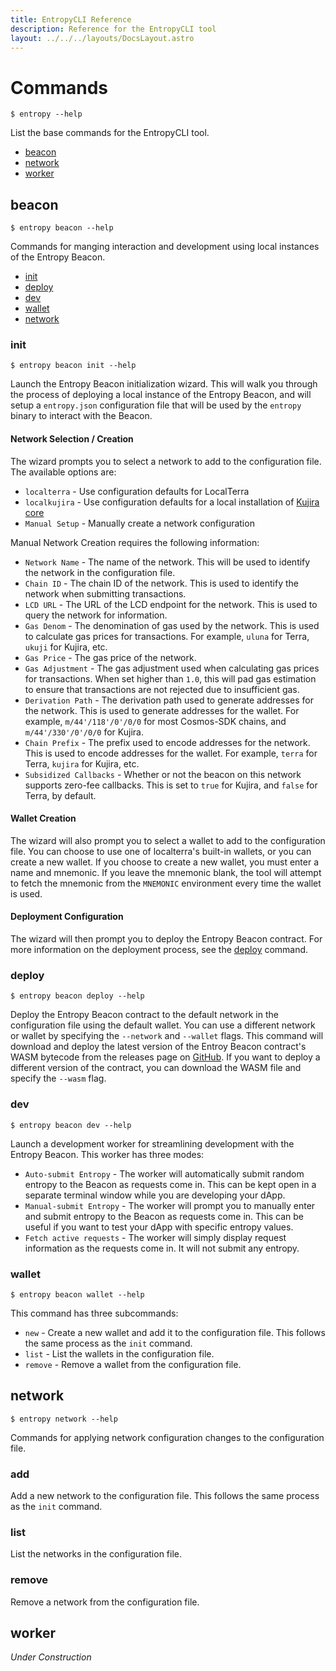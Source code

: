 ```yaml
---
title: EntropyCLI Reference
description: Reference for the EntropyCLI tool
layout: ../../../layouts/DocsLayout.astro
---
```

# Commands
```
$ entropy --help
```
List the base commands for the EntropyCLI tool.
* [beacon](#beacon)
* [network](#network)
* [worker](#worker)

## beacon
```
$ entropy beacon --help
```
Commands for manging interaction and development using local instances of the Entropy Beacon.
* [init](#init)
* [deploy](#deploy)
* [dev](#dev)
* [wallet](#wallet)
* [network](#network)

### init
```
$ entropy beacon init --help
```
Launch the Entropy Beacon initialization wizard. This will walk you through the process of deploying a local instance of the Entropy Beacon, and will setup a `entropy.json` configuration file that will be used by the `entropy` binary to interact with the Beacon.

#### Network Selection / Creation
The wizard prompts you to select a network to add to the configuration file. The available options are:
* `localterra` - Use configuration defaults for LocalTerra
* `localkujira` - Use configuration defaults for a local installation of [Kujira core](https://github.com/Team-Kujira/core)
* `Manual Setup` - Manually create a network configuration

Manual Network Creation requires the following information:
* `Network Name` - The name of the network. This will be used to identify the network in the configuration file.
* `Chain ID` - The chain ID of the network. This is used to identify the network when submitting transactions.
* `LCD URL` - The URL of the LCD endpoint for the network. This is used to query the network for information.
* `Gas Denom` - The denomination of gas used by the network. This is used to calculate gas prices for transactions. For example, `uluna` for Terra, `ukuji` for Kujira, etc.
* `Gas Price` - The gas price of the network.
* `Gas Adjustment` - The gas adjustment used when calculating gas prices for transactions. When set higher than `1.0`, this will pad gas estimation to ensure that transactions are not rejected due to insufficient gas.
* `Derivation Path` - The derivation path used to generate addresses for the network. This is used to generate addresses for the wallet. For example, `m/44'/118'/0'/0/0` for most Cosmos-SDK chains, and `m/44'/330'/0'/0/0` for Kujira.
* `Chain Prefix` - The prefix used to encode addresses for the network. This is used to encode addresses for the wallet. For example, `terra` for Terra, `kujira` for Kujira, etc.
* `Subsidized Callbacks` - Whether or not the beacon on this network supports zero-fee callbacks. This is set to `true` for Kujira, and `false` for Terra, by default.

#### Wallet Creation
The wizard will also prompt you to select a wallet to add to the configuration file. You can choose to use one of localterra's built-in wallets, or you can create a new wallet. If you choose to create a new wallet, you must enter a name and mnemonic. If you leave the mnemonic blank, the tool will attempt to fetch the mnemonic from the `MNEMONIC` environment every time the wallet is used.

#### Deployment Configuration
The wizard will then prompt you to deploy the Entropy Beacon contract. For more information on the deployment process, see the [deploy](#deploy) command.

### deploy
```
$ entropy beacon deploy --help
```
Deploy the Entropy Beacon contract to the default network in the configuration file using the default wallet. You can use a different network or wallet by specifying the `--network` and `--wallet` flags. This command will download and deploy the latest version of the Entroy Beacon contract's WASM bytecode from the releases page on [GitHub](https://github.com/EntropicLabs/entropy_beacon_contracts/tags). If you want to deploy a different version of the contract, you can download the WASM file and specify the `--wasm` flag.

### dev
```
$ entropy beacon dev --help
```
Launch a development worker for streamlining development with the Entropy Beacon. This worker has three modes:
* `Auto-submit Entropy` - The worker will automatically submit random entropy to the Beacon as requests come in. This can be kept open in a separate terminal window while you are developing your dApp.
* `Manual-submit Entropy` - The worker will prompt you to manually enter and submit entropy to the Beacon as requests come in. This can be useful if you want to test your dApp with specific entropy values.
* `Fetch active requests` - The worker will simply display request information as the requests come in. It will not submit any entropy.

### wallet
```
$ entropy beacon wallet --help
```
This command has three subcommands:
* `new` - Create a new wallet and add it to the configuration file. This follows the same process as the `init` command.
* `list` - List the wallets in the configuration file.
* `remove` - Remove a wallet from the configuration file.

## network
```
$ entropy network --help
```
Commands for applying network configuration changes to the configuration file.

### add
Add a new network to the configuration file. This follows the same process as the `init` command.

### list
List the networks in the configuration file.

### remove
Remove a network from the configuration file.

## worker
*Under Construction*